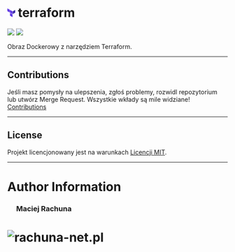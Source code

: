 # <img src=".gitlab/avatar.png" alt="terraform" height="20"/> terraform

[![](https://gitlab.com/pl.rachuna-net/containers/terraform/-/badges/release.svg)](https://gitlab.com/pl.rachuna-net/containers/terraform/-/releases)
[![](https://gitlab.com/pl.rachuna-net/containers/terraform/badges/main/pipeline.svg)](https://gitlab.com/pl.rachuna-net/containers/terraform/-/commits/main)

Obraz Dockerowy z narzędziem Terraform.

---
## Contributions
Jeśli masz pomysły na ulepszenia, zgłoś problemy, rozwidl repozytorium lub utwórz Merge Request. Wszystkie wkłady są mile widziane!
[Contributions](CONTRIBUTING.md)

---
## License
Projekt licencjonowany jest na warunkach [Licencji MIT](LICENSE).

---
# Author Information
### &emsp; Maciej Rachuna
# <img src="https://gitlab.com/pl.rachuna-net/gitlab-profile/-/raw/main/assets/logo/website_logo_transparent_background.png" alt="rachuna-net.pl" height="100"/>

